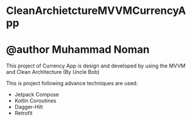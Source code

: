 # CleanArchietctureMVVMCurrencyApp
# @author Muhammad Noman

This project of Currency App is design and developed by using the MVVM and Clean Architecture (By Uncle Bob)

This is project following advance techniques are used:
- Jetpack Compose
- Kotlin Coroutines
- Dagger-Hilt
- Retrofit

